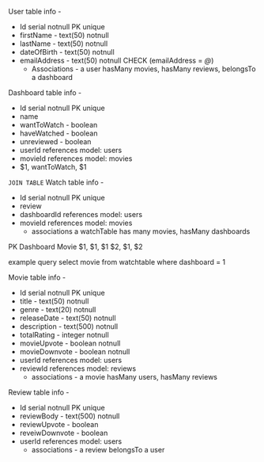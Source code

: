 User table info -
* Id serial notnull PK unique
* firstName - text(50) notnull
* lastName - text(50) notnull
* dateOfBirth - text(50) notnull
* emailAddress - text(50) notnull CHECK (emailAddress = *@*)
    * Associations - a user hasMany movies, hasMany reviews, belongsTo a dashboard

Dashboard table info -
* Id serial notnull PK unique
* name
* wantToWatch - boolean
* haveWatched - boolean
* unreviewed - boolean
* userId references model: users
*   movieId references model: movies
* $1, wantToWatch, $1

`JOIN TABLE` Watch table info -
* Id serial notnull PK unique
* review
* dashboardId references model: users
* movieId references model: movies
    * associations a watchTable has many movies, hasMany dashboards

PK  Dashboard   Movie
$1, $1,         $1
$2, $1,         $2

  example query
select movie
from watchtable
where dashboard = 1


Movie table info -
* Id serial notnull PK unique
* title - text(50) notnull
* genre - text(20) notnull
* releaseDate - text(50) notnull
* description - text(500) notnull
* totalRating - integer notnull
* movieUpvote - boolean notnull
* movieDownvote - boolean notnull
* userId references model: users
* reviewId references model: reviews
   * associations - a movie hasMany users, hasMany reviews

Review table info -
* Id serial notnull PK unique
* reviewBody - text(500) notnull
* reviewUpvote - boolean
* reveiwDownvote - boolean
* userId references model: users
  *  associations - a review belongsTo a user
